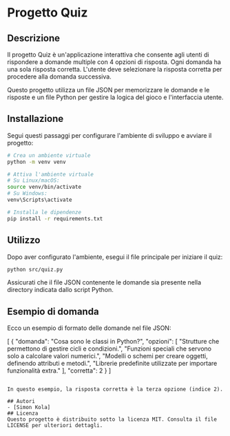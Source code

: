 # Progetto Quiz

## Descrizione
Il progetto Quiz è un'applicazione interattiva che consente agli utenti di rispondere a domande multiple con 4 opzioni di risposta. Ogni domanda ha una sola risposta corretta. L'utente deve selezionare la risposta corretta per procedere alla domanda successiva. 

Questo progetto utilizza un file JSON per memorizzare le domande e le risposte e un file Python per gestire la logica del gioco e l'interfaccia utente.

## Installazione
Segui questi passaggi per configurare l'ambiente di sviluppo e avviare il progetto:

```bash
# Crea un ambiente virtuale
python -m venv venv

# Attiva l'ambiente virtuale
# Su Linux/macOS:
source venv/bin/activate
# Su Windows:
venv\Scripts\activate

# Installa le dipendenze
pip install -r requirements.txt
```

## Utilizzo
Dopo aver configurato l'ambiente, esegui il file principale per iniziare il quiz:

```bash
python src/quiz.py
```

Assicurati che il file JSON contenente le domande sia presente nella directory indicata dallo script Python.

## Esempio di domanda
Ecco un esempio di formato delle domande nel file JSON:

[
  {
    "domanda": "Cosa sono le classi in Python?",
    "opzioni": [
      "Strutture che permettono di gestire cicli e condizioni.",
      "Funzioni speciali che servono solo a calcolare valori numerici.",
      "Modelli o schemi per creare oggetti, definendo attributi e metodi.",
      "Librerie predefinite utilizzate per importare funzionalità extra."
    ],
    "corretta": 2
  }
]
```

In questo esempio, la risposta corretta è la terza opzione (indice 2).

## Autori
- [Simon Kola]
## Licenza
Questo progetto è distribuito sotto la licenza MIT. Consulta il file LICENSE per ulteriori dettagli.
